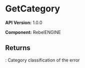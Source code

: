 # GetCategory

**API Version:** 1.0.0

**Component:** RebelENGINE

## Returns

: Category classification of the error

